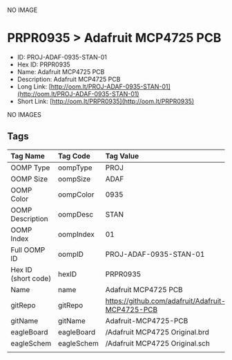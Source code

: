 


  
NO IMAGE  
# PRPR0935 > Adafruit MCP4725 PCB

- ID: PROJ-ADAF-0935-STAN-01
- Hex ID: PRPR0935
- Name: Adafruit MCP4725 PCB
- Description: Adafruit MCP4725 PCB
- Long Link: [http://oom.lt/PROJ-ADAF-0935-STAN-01](http://oom.lt/PROJ-ADAF-0935-STAN-01)
- Short Link: [http://oom.lt/PRPR0935](http://oom.lt/PRPR0935)
  
NO IMAGES  
## Tags
  

|Tag Name|Tag Code|Tag Value|
| :--- | :--- | :--- |
|OOMP Type|oompType|PROJ|
|OOMP Size|oompSize|ADAF|
|OOMP Color|oompColor|0935|
|OOMP Description|oompDesc|STAN|
|OOMP Index|oompIndex|01|
|Full OOMP ID|oompID|PROJ-ADAF-0935-STAN-01|
|Hex ID (short code)|hexID|PRPR0935|
|Name|name|Adafruit MCP4725 PCB|
|gitRepo|gitRepo|https://github.com/adafruit/Adafruit-MCP4725-PCB|
|gitName|gitName|Adafruit-MCP4725-PCB|
|eagleBoard|eagleBoard|/Adafruit MCP4725 Original.brd|
|eagleSchem|eagleSchem|/Adafruit MCP4725 Original.sch|
||||
